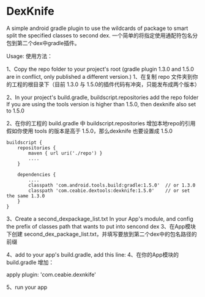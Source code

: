 # DexKnife
A simple android gradle plugin to use the wildcards of package to smart split the specified classes to second dex.
一个简单的将指定使用通配符包名分包到第二个dex中gradle插件。

Usage:
使用方法：

1、Copy the repo folder to your project's root (gradle plugin 1.3.0 and 1.5.0 are in conflict, only published a different version.)
1、在复制 repo 文件夹到你的工程的根目录下（目前 1.3.0 与 1.5.0的插件代码有冲突，只能发布成两个版本）

2、In your project's build.gradle, buildscript.repositories add the repo folder
   If you are using the tools version is higher than 1.5.0, then dexknife also set to 1.5.0

2、在你的工程的 build.gradle 中 buildscript.repositories 增加本地repo的引用
   假如你使用 tools 的版本是高于 1.5.0，那么dexknife 也要设置成 1.5.0
   
    buildscript {
        repositories {
            maven { url uri('./repo') }
            ....
        }
        
        dependencies {
            ....
            classpath 'com.android.tools.build:gradle:1.5.0'  // or 1.3.0
            classpath 'com.ceabie.dextools:dexknife:1.5.0'    // or set the same 1.3.0
        }
    }

3、Create a second_dexpackage_list.txt In your App's module, and config the prefix of classes path that wants to put into sencond dex
3、在App模块下创建 second_dex_package_list.txt，并填写要放到第二个dex中的包名路径的前缀

4、add to your app's build.gradle, add this line:
4、在你的App模块的build.gradle 增加：

apply plugin: 'com.ceabie.dexnkife'


5、run your app


